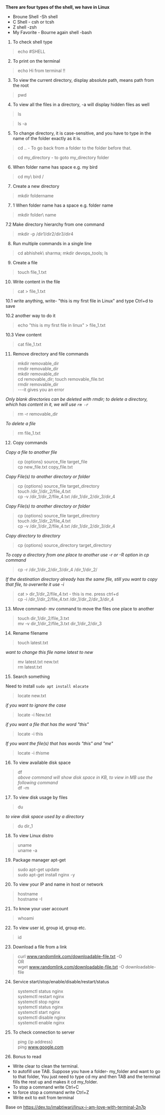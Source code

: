 __There are four types of the shell, we have in Linux__
* Broune Shell -Sh shell
* C Shell - csh or tcsh
* Z shell -zsh
* My Favorite - Bourne again shell -bash

1.  To check shell type
> echo #SHELL

2.  To print on the terminal
> echo Hi from terminal !!

3.  To view the current directory, display absolute path, means path from the root
> pwd

4.  To view all the files in a directory, -a will display hidden files as well
> ls

> ls -a

5.  To change directory, it is case-sensitive, and you have to type in the name of the folder exactly as it is.
> cd .. - To go back from a folder to the folder before that.

> cd my_directory - to goto my_directory folder

6.  When folder name has space e.g. my bird
> cd my\ bird /

7.  Create a new directory
> mkdir foldername

7. 1  When folder name has a space e.g. folder name

> mkdir folder\ name

7.2 Make directory hierarchy from one command 
> mkdir -p /dir1/dir2/dir3/dir4 

8.  Run multiple commands in a single line

> cd abhishek\ sharma; mkdir devops_tools; ls

9. Create a file
> touch file_1.txt

10.  Write content in the file
> cat > file_1.txt

10.1 write anything, write- "this is my first file in Linux" and type Ctrl+d to save

10.2 another way to do it
> echo "this is my first file in linux" > file_1.txt

10.3 View content
> cat file_1.txt

11. Remove directory and file commands
>  mkdir removable_dir <br>
rmdir removable_dir<br>
mkdir removable_dir<br>
cd removable_dir; touch removable_file.txt<br>
rmdir removable_dir<br>
---it gives you an error

_Only blank directories can be deleted with rmdir; to delete a directory, which has content in it, we will use `rm -r`_

> rm -r removable_dir

_To delete a file_
> rm file_1.txt

12. Copy commands

_Copy a file to another file_

>cp {options} source_file target_file<br>
cp new_file.txt copy_file.txt

_Copy File(s) to another directory or folder_

> cp {options} source_file target_directory <br>
> touch /dir_1/dir_2/file_4.txt<br>
> cp -v /dir_1/dir_2/file_4.txt /dir_1/dir_2/dir_3/dir_4

_Copy File(s) to another directory or folder_

> cp {options} source_file target_directory <br>
>touch /dir_1/dir_2/file_4.txt <br>
> cp -v /dir_1/dir_2/file_4.txt /dir_1/dir_2/dir_3/dir_4

_Copy directory to directory_
> cp {options} source_directory target_directory

_To copy a directory from one place to another use -r or -R option in cp command_
>cp -r /dir_1/dir_2/dir_3/dir_4 /dir_1/dir_2/

_If the destination directory already has the same file, still you want to copy that file, to overwrite it use *-i*_
>cat > dir_1/dir_2/file_4.txt - this is me. press ctrl+d<br>
cp -i /dir_1/dir_2/file_4.txt /dir_1/dir_2/dir_3/dir_4

13.  Move command- mv command to move the files one place to another
> touch dir_1/dir_2/file_3.txt <br>
mv -v dir_1/dir_2/file_3.txt dir_1/dir_2/dir_3

14. Rename filename
> touch latest.txt

_want to change this file name latest to new_
> mv latest.txt new.txt <br>
rm latest.txt

15. Search something 

Need to install `sudo apt install mlocate`
> locate new.txt

_if you want to ignore the case_
> locate -i New.txt

_if you want a file that has the word "this"_
> locate -i this

_If you want the file(s) that has words "this" and "me"_
> locate -i *this*me

16. To view available disk space
> df <br>
_above command will show disk space in KB, to view in MB use the following command_<br>
df -m

17. To view disk usage by files
> du

_to view disk space used by a directory_
> du dir_1

18. To view Linux distro
> uname <br>
uname -a

19. Package manager apt-get
> sudo apt-get update <br>
sudo apt-get install nginx -y

20. To view your IP and name in host or network
> hostname <br>
hostname -I

21. To know your user account
> whoami

22. To view user id, group id, group etc.
> id

23. Download a file from a link
> curl www.randomlink.com/downloadable-file.txt -O <br>
OR <br>
wget www.randomlink.com/downloadable-file.txt -O downloadable-file

24.  Service start/stop/enable/disable/restart/status
> systemctl status nginx <br>
systemctl restart nginx  <br>
systemctl stop nginx <br>
systemctl status nginx <br>
systemctl start nginx  <br>
systemctl disable nginx  <br>
systemctl enable nginx

25. To check connection to server
> ping {ip address} <br>
ping www.google.com

26.  Bonus to read

- Write clear to clean the terminal.
- to autofill use TAB. Suppose you have a folder- my_folder and want to go to that folder, You just need to type cd my and then TAB and the terminal fills the rest up and makes it cd my_folder.
- To stop a command write Ctrl+C
- to force stop a command write Ctrl+Z
- Write exit to exit from terminal

Base on  https://dev.to/imabtiwari/linux-i-am-love-with-terminal-2n7p
